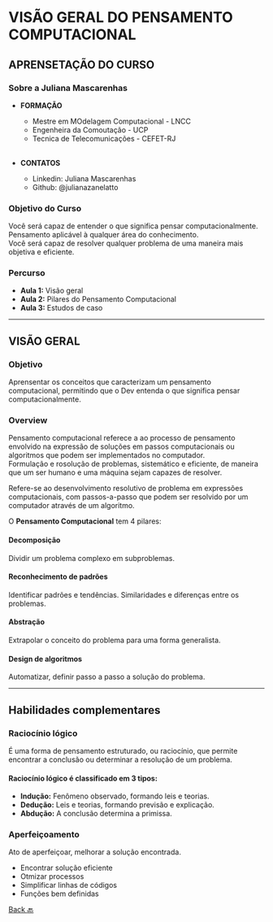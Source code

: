 # VISÃO GERAL DO PENSAMENTO COMPUTACIONAL
## APRENSETAÇÃO DO CURSO
### Sobre a Juliana Mascarenhas

  - **FORMAÇÃO**
    - Mestre em MOdelagem Computacional - LNCC
    - Engenheira da Comoutação - UCP
    - Tecnica de Telecomunicações - CEFET-RJ

    </br>
  - **CONTATOS**
    - Linkedin: Juliana Mascarenhas
    - Github: @julianazanelatto

### Objetivo do Curso
Você será capaz de entender o que significa pensar computacionalmente. Pensamento aplicável à qualquer área do conhecimento.\
Você será capaz de resolver qualquer problema de uma maneira mais objetiva e eficiente.

### Percurso

- **Aula 1:** Visão geral
- **Aula 2:** Pilares do Pensamento Computacional
- **Aula 3:** Estudos de caso

---

## VISÃO GERAL

### Objetivo
Aprensentar os conceitos que caracterizam um pensamento computacional, permitindo que o Dev entenda o que significa pensar computacionalmente.

### Overview
Pensamento computacional referece a ao processo de pensamento envolvido na expressão de soluções em passos computacionais ou algoritmos que podem ser implementados no computador.\
Formulação e rosolução de problemas, sistemático e eficiente, de maneira que um ser humano e uma máquina sejam capazes de resolver.

Refere-se ao desenvolvimento resolutivo de problema em expressões computacionais, com passos-a-passo que podem ser resolvido por um computador através de um algoritmo.

O **Pensamento Computacional** tem 4 pilares:

#### **Decomposição**
Dividir um problema complexo em subproblemas.

#### **Reconhecimento de padrões**
Identificar padrões e tendências. Similaridades e diferenças entre os problemas.

#### **Abstração**
Extrapolar o conceito do problema para uma forma generalista.

#### **Design de algoritmos**
Automatizar, definir passo a passo a solução do problema.

---
## Habilidades complementares
### Raciocínio lógico
É uma forma de pensamento estruturado, ou raciocínio, que permite encontrar a conclusão ou determinar a resolução de um problema.

#### **Raciocínio lógico é classificado em 3 tipos:**
- **Indução:** Fenômeno observado, formando leis e teorias.
- **Dedução:** Leis e teorias, formando previsão e explicação.
- **Abdução:** A conclusão determina a primissa.

### Aperfeiçoamento
Ato de aperfeiçoar, melhorar a solução encontrada.

- Encontrar solução eficiente
- Otmizar processos
- Simplificar linhas de códigos
- Funções bem definidas

[Back :back:](../README.md)
